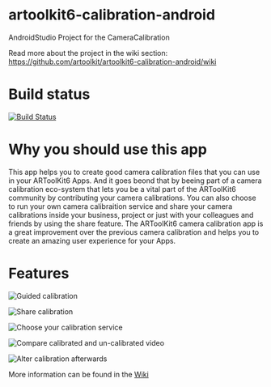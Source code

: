 # artoolkit6-calibration-android
AndroidStudio Project for the CameraCalibration 

Read more about the project in the wiki section: https://github.com/artoolkit/artoolkit6-calibration-android/wiki

# Build status
[![Build Status](https://www.bitrise.io/app/3868e79dce80c9af.svg?token=YNMkpS4sn8_BVlP5KJShWA&branch=master)](https://www.bitrise.io/app/3868e79dce80c9af)

# Why you should use this app
This app helps you to create good camera calibration files that you can use in your ARToolKit6 Apps. And it goes beond that by beeing part of a camera calibration eco-system that lets you be a vital part of the ARToolKit6 community by contributing your camera calibrations. You can also choose to run your own camera calibraition service and share your camera calibrations inside your business, project or just with your colleagues and friends by using the share feature.
The ARToolKit6 camera calibration app is a great improvement over the previous camera calibration and helps you to create an amazing user experience for your Apps.

# Features
![Guided calibration](https://github.com/artoolkit/artoolkit6-calibration-android/blob/master/Media/Screenshots/guided-calibration.png)

![Share calibration](https://github.com/artoolkit/artoolkit6-calibration-android/blob/master/Media/Screenshots/share-calibration.png)

![Choose your calibration service](https://github.com/artoolkit/artoolkit6-calibration-android/blob/master/Media/Screenshots/configure-calibration-server.png)

![Compare calibrated and un-calibrated video](https://github.com/artoolkit/artoolkit6-calibration-android/blob/master/Media/Screenshots/compare-feature.png)

![Alter calibration afterwards](https://github.com/artoolkit/artoolkit6-calibration-android/blob/master/Media/Screenshots/calibration-details.png)

More information can be found in the [Wiki](https://github.com/artoolkit/artoolkit6-calibration-android/wiki)
